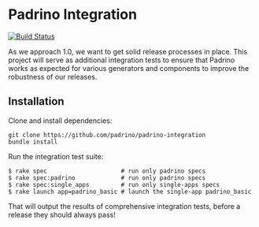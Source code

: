 # Padrino Integration

[![Build Status](https://secure.travis-ci.org/padrino/padrino-integration.png?branch=master)](http://travis-ci.org/padrino/padrino-integration)

As we approach 1.0, we want to get solid release processes in place.
This project will serve as additional integration tests to ensure that Padrino works as expected
for various generators and components to improve the robustness of our releases.

## Installation

Clone and install dependencies:

```
git clone https://github.com/padrino/padrino-integration
bundle install
```

Run the integration test suite:

```
$ rake spec                     # run only padrino specs
$ rake spec:padrino             # run only padrino specs
$ rake spec:single_apps         # run only single-apps specs
$ rake launch app=padrino_basic # launch the single-app padrino_basic
```

That will output the results of comprehensive integration tests, before a release they should always pass!
